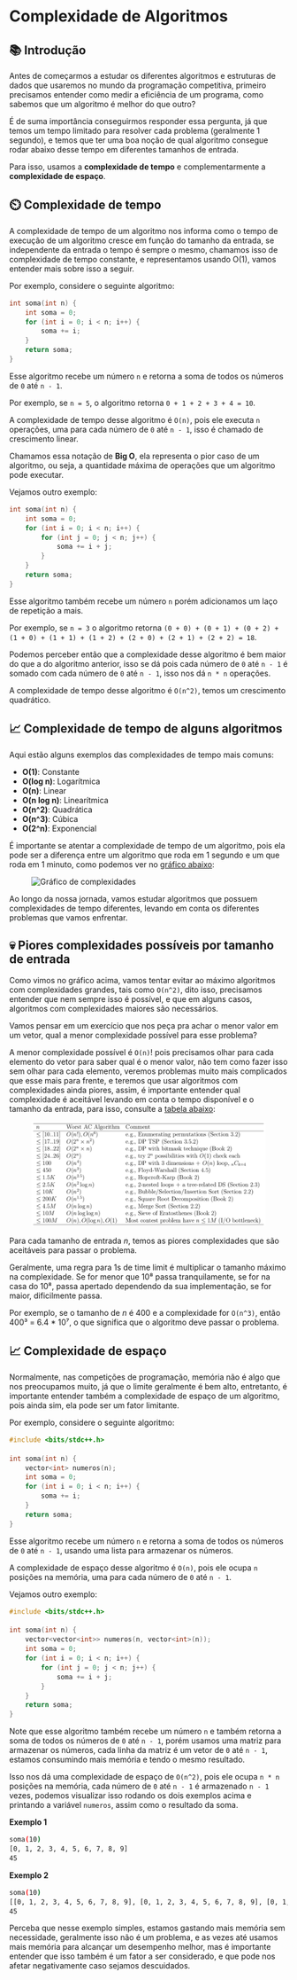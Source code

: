 # Complexidade de Algoritmos

## 📚 Introdução

Antes de começarmos a estudar os diferentes algoritmos e estruturas de dados que usaremos no mundo da programação competitiva, primeiro precisamos entender como medir a eficiência de um programa, como sabemos que um algoritmo é melhor do que outro?

É de suma importância conseguirmos responder essa pergunta, já que temos um tempo limitado para resolver cada problema (geralmente 1 segundo), e temos que ter uma boa noção de qual algoritmo consegue rodar abaixo desse tempo em diferentes tamanhos de entrada.

Para isso, usamos a **complexidade de tempo** e complementarmente a **complexidade de espaço**.

## ⏲️ Complexidade de tempo

A complexidade de tempo de um algoritmo nos informa como o tempo de execução de um algoritmo cresce em função do tamanho da entrada, se independente da entrada o tempo é sempre o mesmo, chamamos isso de complexidade de tempo constante, e representamos usando O(1), vamos entender mais sobre isso a seguir.

Por exemplo, considere o seguinte algoritmo:

```cpp
int soma(int n) {
    int soma = 0;
    for (int i = 0; i < n; i++) {
        soma += i;
    }
    return soma;
}
```

Esse algoritmo recebe um número `n` e retorna a soma de todos os números de `0` até `n - 1`.

Por exemplo, se `n = 5`, o algoritmo retorna `0 + 1 + 2 + 3 + 4 = 10`.

A complexidade de tempo desse algoritmo é `O(n)`, pois ele executa `n` operações, uma para cada número de `0` até `n - 1`, isso é chamado de crescimento linear.

Chamamos essa notação de **Big O**, ela representa o pior caso de um algoritmo, ou seja, a quantidade máxima de operações que um algoritmo pode executar.

Vejamos outro exemplo:

```cpp
int soma(int n) {
    int soma = 0;
    for (int i = 0; i < n; i++) {
        for (int j = 0; j < n; j++) {
            soma += i + j;
        }
    }
    return soma;
}
```

Esse algoritmo também recebe um número `n` porém adicionamos um laço de repetição a mais.

Por exemplo, se `n = 3` o algoritmo retorna `(0 + 0) + (0 + 1) + (0 + 2) + (1 + 0) + (1 + 1) + (1 + 2) + (2 + 0) + (2 + 1) + (2 + 2) = 18`.

Podemos perceber então que a complexidade desse algoritmo é bem maior do que a do algoritmo anterior, isso se dá pois cada número de `0` até `n - 1` é somado com cada número de `0` até `n - 1`, isso nos dá `n * n` operações.

A complexidade de tempo desse algoritmo é `O(n^2)`, temos um crescimento quadrático.

## 📈 Complexidade de tempo de alguns algoritmos

Aqui estão alguns exemplos das complexidades de tempo mais comuns:

- **O(1)**: Constante
- **O(log n)**: Logarítmica
- **O(n)**: Linear
- **O(n log n)**: Linearítmica
- **O(n^2)**: Quadrática
- **O(n^3)**: Cúbica
- **O(2^n)**: Exponencial

É importante se atentar a complexidade de tempo de um algoritmo, pois ela pode ser a diferença entre um algoritmo que roda em 1 segundo e um que roda em 1 minuto, como podemos ver no [gráfico abaixo](https://www.freecodecamp.org/news/big-o-cheat-sheet-time-complexity-chart/):

<figure><img src="https://www.raebear.net/media/2017/12/jIGhf.png" alt="Gráfico de complexidades"><figcaption></figcaption></figure>

Ao longo da nossa jornada, vamos estudar algoritmos que possuem complexidades de tempo diferentes, levando em conta os diferentes problemas que vamos enfrentar.

## 💀 Piores complexidades possíveis por tamanho de entrada

Como vimos no gráfico acima, vamos tentar evitar ao máximo algoritmos com complexidades grandes, tais como `O(n^2)`, dito isso, precisamos entender que nem sempre isso é possível, e que em alguns casos, algoritmos com complexidades maiores são necessários.

Vamos pensar em um exercício que nos peça pra achar o menor valor em um vetor, qual a menor complexidade possível para esse problema?

A menor complexidade possível é `O(n)`! pois precisamos olhar para cada elemento do vetor para saber qual é o menor valor, não tem como fazer isso sem olhar para cada elemento, veremos problemas muito mais complicados que esse mais para frente, e teremos que usar algoritmos com complexidades ainda piores, assim, é importante entender qual complexidade é aceitável levando em conta o tempo disponível e o tamanho da entrada, para isso, consulte a [tabela abaixo](http://i.imgur.com/l8ANHj4.png):

<figure><img src="../assets/piores-compl.png" alt="Piores complexidades aceitáveis"><figcaption></figcaption></figure>

Para cada tamanho de entrada $n$, temos as piores complexidades que são aceitáveis para passar o problema.

Geralmente, uma regra para 1s de time limit é multiplicar o tamanho máximo na complexidade. Se for menor que 10⁸ passa tranquilamente, se for na casa do 10⁸, passa apertado dependendo da sua implementação, se for maior, dificilmente passa.

Por exemplo, se o tamanho de $n$ é 400 e a complexidade for `O(n^3)`, então 400³ = 6.4 \* 10⁷, o que significa que o algoritmo deve passar o problema.

## 📈 Complexidade de espaço

Normalmente, nas competições de programação, memória não é algo que nos preocupamos muito, já que o limite geralmente é bem alto, entretanto, é importante entender também a complexidade de espaço de um algoritmo, pois ainda sim, ela pode ser um fator limitante.

Por exemplo, considere o seguinte algoritmo:

```cpp
#include <bits/stdc++.h>

int soma(int n) {
    vector<int> numeros(n);
    int soma = 0;
    for (int i = 0; i < n; i++) {
        soma += i;
    }
    return soma;
}
```

Esse algoritmo recebe um número `n` e retorna a soma de todos os números de `0` até `n - 1`, usando uma lista para armazenar os números.

A complexidade de espaço desse algoritmo é `O(n)`, pois ele ocupa `n` posições na memória, uma para cada número de `0` até `n - 1`.

Vejamos outro exemplo:

```cpp
#include <bits/stdc++.h>

int soma(int n) {
    vector<vector<int>> numeros(n, vector<int>(n));
    int soma = 0;
    for (int i = 0; i < n; i++) {
        for (int j = 0; j < n; j++) {
            soma += i + j;
        }
    }
    return soma;
}
```

Note que esse algoritmo também recebe um número `n` e também retorna a soma de todos os números de `0` até `n - 1`, porém usamos uma matriz para armazenar os números, cada linha da matriz é um vetor de `0` até `n - 1`, estamos consumindo mais memória e tendo o mesmo resultado.

Isso nos dá uma complexidade de espaço de `O(n^2)`, pois ele ocupa `n * n` posições na memória, cada número de `0` até `n - 1` é armazenado `n - 1` vezes, podemos visualizar isso rodando os dois exemplos acima e printando a variável `numeros`, assim como o resultado da soma.

**Exemplo 1**

```bash
soma(10)
[0, 1, 2, 3, 4, 5, 6, 7, 8, 9]
45
```

**Exemplo 2**

```bash
soma(10)
[[0, 1, 2, 3, 4, 5, 6, 7, 8, 9], [0, 1, 2, 3, 4, 5, 6, 7, 8, 9], [0, 1, 2, 3, 4, 5, 6, 7, 8, 9], [0, 1, 2, 3, 4, 5, 6, 7, 8, 9], [0, 1, 2, 3, 4, 5, 6, 7, 8, 9], [0, 1, 2, 3, 4, 5, 6, 7, 8, 9], [0, 1, 2, 3, 4, 5, 6, 7, 8, 9], [0, 1, 2, 3, 4, 5, 6, 7, 8, 9], [0, 1, 2, 3, 4, 5, 6, 7, 8, 9], [0, 1, 2, 3, 4, 5, 6, 7, 8, 9]]
45
```

Perceba que nesse exemplo simples, estamos gastando mais memória sem necessidade, geralmente isso não é um problema, e as vezes até usamos mais memória para alcançar um desempenho melhor, mas é importante entender que isso também é um fator a ser considerado, e que pode nos afetar negativamente caso sejamos descuidados.
